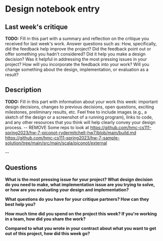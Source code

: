 # Design notebook entry

## Last week's critique

**TODO:** Fill in this part with a summary and reflection on the critique you received for
last week's work. Answer questions such as:  How, specifically, did the feedback help
improve the project? Did the feedback point out or offer something you hadn't considered?
Did it help you make a design decision? Was it helpful in addressing the most pressing
issues in your project? How will you incorporate the feedback into your work? Will you
change something about the design, implementation, or evaluation as a result?

## Description

**TODO:** Fill in this part with information about your work this week:
important design decisions, changes to previous decisions, open questions,
exciting milestones, preliminary results, etc. Feel free to include images
(e.g., a sketch of the design or a screenshot of a running program), links to
code, and any other resources that you think will help clearly convey your
design process.
-- REMOVE 
Some reps to look at https://github.com/hmc-cs111-spring2023/hw-7-piconot-rydermitchell-hw7/blob/main/build.md
https://github.com/hmc-cs111-spring2023/hw-7-sample-solution/tree/main/src/main/scala/piconot/external

--
## Questions

**What is the most pressing issue for your project? What design decision do
you need to make, what implementation issue are you trying to solve, or how
are you evaluating your design and implementation?**

**What questions do you have for your critique partners? How can they best help
you?**

**How much time did you spend on the project this week? If you're working in a
team, how did you share the work?**

**Compared to what you wrote in your contract about what you want to get out of this
project, how did this week go?**
